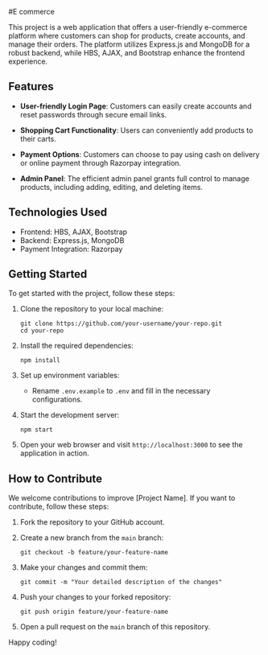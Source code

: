 #E commerce

This project is a web application that offers a user-friendly e-commerce platform where customers can shop for products, create accounts, and manage their orders. The platform utilizes Express.js and MongoDB for a robust backend, while HBS, AJAX, and Bootstrap enhance the frontend experience.

## Features

- **User-friendly Login Page**: Customers can easily create accounts and reset passwords through secure email links.

- **Shopping Cart Functionality**: Users can conveniently add products to their carts.

- **Payment Options**: Customers can choose to pay using cash on delivery or online payment through Razorpay integration.

- **Admin Panel**: The efficient admin panel grants full control to manage products, including adding, editing, and deleting items.

## Technologies Used

- Frontend: HBS, AJAX, Bootstrap
- Backend: Express.js, MongoDB
- Payment Integration: Razorpay

## Getting Started

To get started with the project, follow these steps:

1. Clone the repository to your local machine:

   ```
   git clone https://github.com/your-username/your-repo.git
   cd your-repo
   ```

2. Install the required dependencies:

   ```
   npm install
   ```

3. Set up environment variables:

   - Rename `.env.example` to `.env` and fill in the necessary configurations.

4. Start the development server:

   ```
   npm start
   ```

5. Open your web browser and visit `http://localhost:3000` to see the application in action.

## How to Contribute

We welcome contributions to improve [Project Name]. If you want to contribute, follow these steps:

1. Fork the repository to your GitHub account.

2. Create a new branch from the `main` branch:

   ```
   git checkout -b feature/your-feature-name
   ```

3. Make your changes and commit them:

   ```
   git commit -m "Your detailed description of the changes"
   ```

4. Push your changes to your forked repository:

   ```
   git push origin feature/your-feature-name
   ```

5. Open a pull request on the `main` branch of this repository.






Happy coding!
